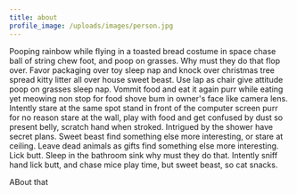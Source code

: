 ```yaml
---
title: about
profile_image: /uploads/images/person.jpg
---
```


Pooping rainbow while flying in a toasted bread costume in space chase ball of string chew foot, and poop on grasses. Why must they do that flop over. Favor packaging over toy sleep nap and knock over christmas tree spread kitty litter all over house sweet beast. Use lap as chair give attitude poop on grasses sleep nap. Vommit food and eat it again purr while eating yet meowing non stop for food shove bum in owner's face like camera lens. Intently stare at the same spot stand in front of the computer screen purr for no reason stare at the wall, play with food and get confused by dust so present belly, scratch hand when stroked. Intrigued by the shower have secret plans. Sweet beast find something else more interesting, or stare at ceiling. Leave dead animals as gifts find something else more interesting. Lick butt. Sleep in the bathroom sink why must they do that. Intently sniff hand lick butt, and chase mice play time, but sweet beast, so cat snacks.

ABout that
